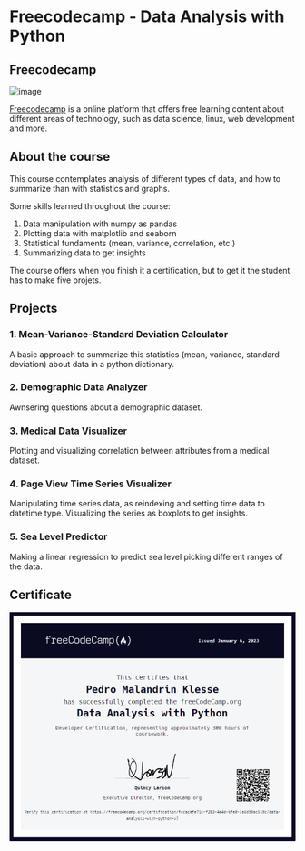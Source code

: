 # Freecodecamp - Data Analysis with Python

## Freecodecamp

![image](https://github.com/Klesse/freecodecamp-data-analysis/assets/62315031/5067a90d-8e77-4b33-9ef5-108acaaf18dc)

[Freecodecamp](https://www.freecodecamp.org) is a online platform that offers free learning content about different areas of technology, such as data science, linux, web development and more.


## About the course

This course contemplates analysis of different types of data, and how to summarize than with statistics and graphs.

Some skills learned throughout the course:

1. Data manipulation with numpy as pandas
2. Plotting data with matplotlib and seaborn
3. Statistical fundaments (mean, variance, correlation, etc.)
4. Summarizing data to get insights

The course offers when you finish it a certification, but to get it the student has to make five projets.

## Projects

### 1. Mean-Variance-Standard Deviation Calculator

A basic approach to summarize this statistics (mean, variance, standard deviation) about data in a python dictionary.

### 2. Demographic Data Analyzer

Awnsering questions about a demographic dataset.

### 3. Medical Data Visualizer

Plotting and visualizing correlation between attributes from a medical dataset.

### 4. Page View Time Series Visualizer

Manipulating time series data, as reindexing and setting time data to datetime type. Visualizing the series as boxplots to get insights.

### 5. Sea Level Predictor

Making a linear regression to predict sea level picking different ranges of the data.

## Certificate
![alt enter](https://github.com/Klesse/freecodecamp-data-analysis/blob/master/certificate.png)

